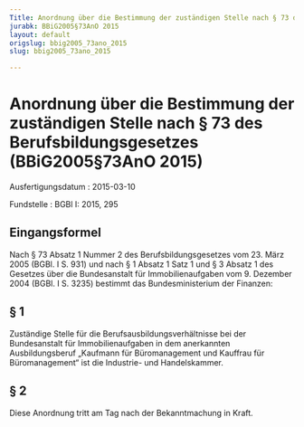 ```yaml
---
Title: Anordnung über die Bestimmung der zuständigen Stelle nach § 73 des Berufsbildungsgesetzes
jurabk: BBiG2005§73AnO 2015
layout: default
origslug: bbig2005_73ano_2015
slug: bbig2005_73ano_2015

---
```


# Anordnung über die Bestimmung der zuständigen Stelle nach § 73 des Berufsbildungsgesetzes (BBiG2005§73AnO 2015)

Ausfertigungsdatum
:   2015-03-10

Fundstelle
:   BGBl I: 2015, 295


## Eingangsformel

Nach § 73 Absatz 1 Nummer 2 des Berufsbildungsgesetzes vom 23. März 2005 (BGBl. I S. 931) und nach § 1 Absatz 1 Satz 1 und § 3 Absatz 1 des Gesetzes über die Bundesanstalt für Immobilienaufgaben vom 9. Dezember 2004 (BGBl. I S. 3235) bestimmt das Bundesministerium der Finanzen:


## § 1

Zuständige Stelle für die Berufsausbildungsverhältnisse bei der Bundesanstalt für Immobilienaufgaben in dem anerkannten Ausbildungsberuf „Kaufmann für Büromanagement und Kauffrau für Büromanagement“ ist die Industrie- und Handelskammer.


## § 2

Diese Anordnung tritt am Tag nach der Bekanntmachung in Kraft.

